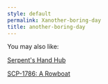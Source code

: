 ```yaml
---
style: default
permalink: Xanother-boring-day
title: another-boring-day
---
```

You may also like:

[Serpent's Hand Hub](http://scp-wiki.net/serpent-s-hand-hub)

[SCP-1786: A Rowboat](http://scp-wiki.net/scp-1786)

